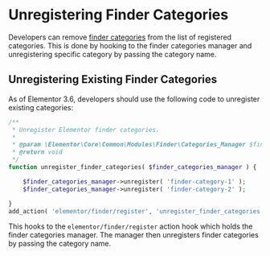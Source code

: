 # Unregistering Finder Categories

<Badge type="tip" vertical="top" text="Elementor Core" /> <Badge type="warning" vertical="top" text="Intermediate" />

Developers can remove [finder categories](./../finder/) from the list of registered categories. This is done by hooking to the finder categories manager and unregistering specific category by passing the category name.

## Unregistering Existing Finder Categories

As of Elementor 3.6, developers should use the following code to unregister existing categories:

```php
/**
 * Unregister Elementor finder categories.
 *
 * @param \Elementor\Core\Common\Modules\Finder\Categories_Manager $finder_categories_manager Elementor finder categories manager.
 * @return void
 */
function unregister_finder_categories( $finder_categories_manager ) {

	$finder_categories_manager->unregister( 'finder-category-1' );
	$finder_categories_manager->unregister( 'finder-category-2' );

}
add_action( 'elementor/finder/register', 'unregister_finder_categories' );
```

This hooks to the `elementor/finder/register` action hook which holds the finder categories manager. The manager then unregisters finder categories by passing the category name.
